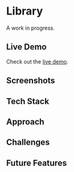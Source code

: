 # Library

A work in progress.

## Live Demo

Check out the [live demo](https://mosmn.github.io/Library/).

## Screenshots

## Tech Stack

## Approach

## Challenges

## Future Features
